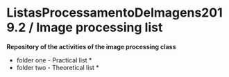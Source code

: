 # ListasProcessamentoDeImagens2019.2 / Image processing list 

**Repository of the activities of the image processing class**

* folder one - Practical list *
* folder two - Theoretical list *
